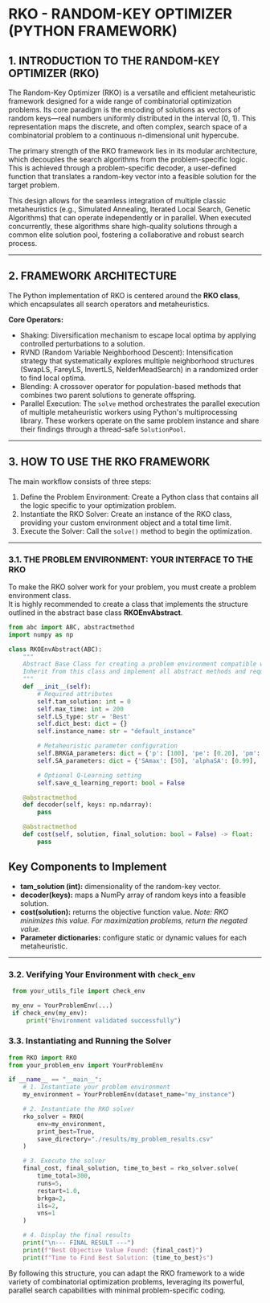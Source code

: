 # RKO - RANDOM-KEY OPTIMIZER (PYTHON FRAMEWORK)

## 1. INTRODUCTION TO THE RANDOM-KEY OPTIMIZER (RKO)

The Random-Key Optimizer (RKO) is a versatile and efficient metaheuristic framework designed for a wide range of combinatorial optimization problems. Its core paradigm is the encoding of solutions as vectors of random keys—real numbers uniformly distributed in the interval [0, 1). This representation maps the discrete, and often complex, search space of a combinatorial problem to a continuous n-dimensional unit hypercube.

The primary strength of the RKO framework lies in its modular architecture, which decouples the search algorithms from the problem-specific logic. This is achieved through a problem-specific decoder, a user-defined function that translates a random-key vector into a feasible solution for the target problem.

This design allows for the seamless integration of multiple classic metaheuristics (e.g., Simulated Annealing, Iterated Local Search, Genetic Algorithms) that can operate independently or in parallel. When executed concurrently, these algorithms share high-quality solutions through a common elite solution pool, fostering a collaborative and robust search process.

---

## 2. FRAMEWORK ARCHITECTURE

The Python implementation of RKO is centered around the **RKO class**, which encapsulates all search operators and metaheuristics.

**Core Operators:**
- Shaking: Diversification mechanism to escape local optima by applying controlled perturbations to a solution.  
- RVND (Random Variable Neighborhood Descent): Intensification strategy that systematically explores multiple neighborhood structures (SwapLS, FareyLS, InvertLS, NelderMeadSearch) in a randomized order to find local optima.  
- Blending: A crossover operator for population-based methods that combines two parent solutions to generate offspring.  
- Parallel Execution: The `solve` method orchestrates the parallel execution of multiple metaheuristic workers using Python's multiprocessing library. These workers operate on the same problem instance and share their findings through a thread-safe `SolutionPool`.  

---

## 3. HOW TO USE THE RKO FRAMEWORK

The main workflow consists of three steps:

1. Define the Problem Environment: Create a Python class that contains all the logic specific to your optimization problem.  
2. Instantiate the RKO Solver: Create an instance of the RKO class, providing your custom environment object and a total time limit.  
3. Execute the Solver: Call the `solve()` method to begin the optimization.  

---

### 3.1. THE PROBLEM ENVIRONMENT: YOUR INTERFACE TO THE RKO

To make the RKO solver work for your problem, you must create a problem environment class.  
It is highly recommended to create a class that implements the structure outlined in the abstract base class **RKOEnvAbstract**.  

```python
from abc import ABC, abstractmethod
import numpy as np

class RKOEnvAbstract(ABC):
    """
    Abstract Base Class for creating a problem environment compatible with the RKO solver.
    Inherit from this class and implement all abstract methods and required attributes.
    """
    def __init__(self):
        # Required attributes
        self.tam_solution: int = 0
        self.max_time: int = 200
        self.LS_type: str = 'Best'
        self.dict_best: dict = {}
        self.instance_name: str = "default_instance"

        # Metaheuristic parameter configuration
        self.BRKGA_parameters: dict = {'p': [100], 'pe': [0.20], 'pm': [0.10], 'rhoe': [0.70]}
        self.SA_parameters: dict = {'SAmax': [50], 'alphaSA': [0.99], 'betaMin': [0.05], 'betaMax': [0.25], 'T0': [10000]}

        # Optional Q-Learning setting
        self.save_q_learning_report: bool = False

    @abstractmethod
    def decoder(self, keys: np.ndarray):
        pass

    @abstractmethod
    def cost(self, solution, final_solution: bool = False) -> float:
        pass

```

## Key Components to Implement

- **tam_solution (int):** dimensionality of the random-key vector.  
- **decoder(keys):** maps a NumPy array of random keys into a feasible solution.  
- **cost(solution):** returns the objective function value. *Note: RKO minimizes this value. For maximization problems, return the negated value.*  
- **Parameter dictionaries:** configure static or dynamic values for each metaheuristic.  

---

### 3.2. Verifying Your Environment with `check_env`

```python
 from your_utils_file import check_env 

 my_env = YourProblemEnv(...)
 if check_env(my_env):
     print("Environment validated successfully")

```

### 3.3. Instantiating and Running the Solver

```python
from RKO import RKO
from your_problem_env import YourProblemEnv

if __name__ == "__main__":
    # 1. Instantiate your problem environment
    my_environment = YourProblemEnv(dataset_name="my_instance")

    # 2. Instantiate the RKO solver
    rko_solver = RKO(
        env=my_environment,
        print_best=True,
        save_directory="./results/my_problem_results.csv"
    )

    # 3. Execute the solver
    final_cost, final_solution, time_to_best = rko_solver.solve(
        time_total=300,
        runs=5,
        restart=1.0,
        brkga=2,
        ils=2,
        vns=1
    )

    # 4. Display the final results
    print("\n--- FINAL RESULT ---")
    print(f"Best Objective Value Found: {final_cost}")
    print(f"Time to Find Best Solution: {time_to_best}s")
```

By following this structure, you can adapt the RKO framework to a wide variety of combinatorial optimization problems, leveraging its powerful, parallel search capabilities with minimal problem-specific coding.
